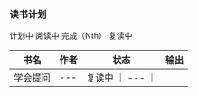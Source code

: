 ### 读书计划

计划中
阅读中
完成（Nth）
复读中

| 书名 | 作者 | 状态 | 输出
| ----------- | ----------- | ----------- | ----------- |
| 学会提问 | --- | 复读中 ｜ --- ｜